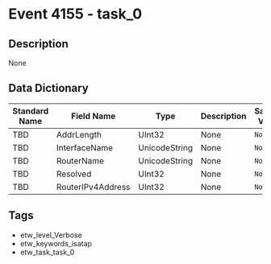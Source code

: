 # Event 4155 - task_0

## Description
None

## Data Dictionary
|Standard Name|Field Name|Type|Description|Sample Value|
|---|---|---|---|---|
|TBD|AddrLength|UInt32|None|`None`|
|TBD|InterfaceName|UnicodeString|None|`None`|
|TBD|RouterName|UnicodeString|None|`None`|
|TBD|Resolved|UInt32|None|`None`|
|TBD|RouterIPv4Address|UInt32|None|`None`|

## Tags
* etw_level_Verbose
* etw_keywords_isatap
* etw_task_task_0